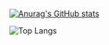 [![Anurag's GitHub stats](https://github-readme-stats.vercel.app/api?username=jo87jimmy&show=reviews,discussions_started,discussions_answered,prs_merged,prs_merged_percentage&show_icons=true&theme=ambient_gradient&locale=zh-tw&include_all_commits=true&count_private=true&rank_icon=percentile&number_format=long&show_owner=true)](https://github.com/jo87jimmy/)

![Top Langs](https://github-readme-stats.vercel.app/api/top-langs/?username=jo87jimmy&layout=compact&theme=ambient_gradient)

